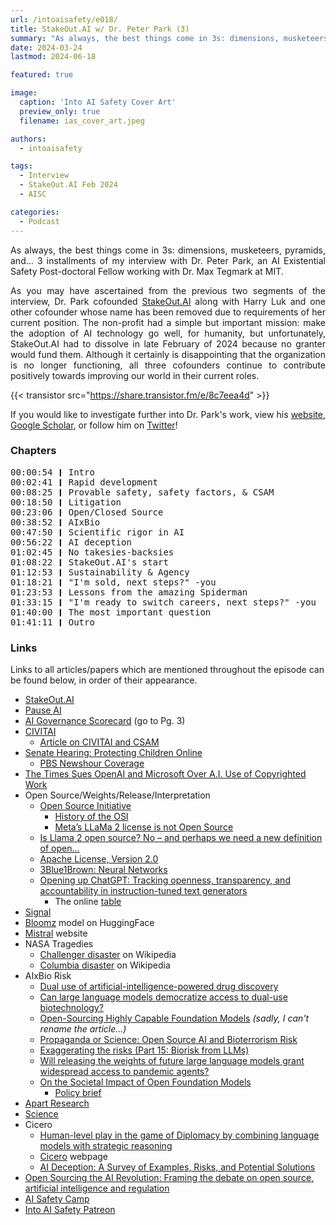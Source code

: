 ```yaml
---
url: /intoaisafety/e018/
title: StakeOut.AI w/ Dr. Peter Park (3)
summary: "As always, the best things come in 3s: dimensions, musketeers, pyramids, and... 3 installments of my interview with Dr. Peter Park!"
date: 2024-03-24
lastmod: 2024-06-18

featured: true

image:
  caption: 'Into AI Safety Cover Art'
  preview_only: true
  filename: ias_cover_art.jpeg

authors:
  - intoaisafety

tags:
  - Interview
  - StakeOut.AI Feb 2024
  - AISC

categories: 
  - Podcast
---
```


<div style="text-align: justify">
As always, the best things come in 3s: dimensions, musketeers, pyramids, and... 3 installments of my interview with Dr. Peter Park, an AI Existential Safety Post-doctoral Fellow working with Dr. Max Tegmark at MIT.

As you may have ascertained from the previous two segments of the interview, Dr. Park cofounded <a href="https://www.stakeout.ai" target="_blank" rel="noreferrer noopener">StakeOut.AI</a> along with Harry Luk and one other cofounder whose name has been removed due to requirements of her current position. The non-profit had a simple but important mission: make the adoption of AI technology go well, for humanity, but unfortunately, StakeOut.AI had to dissolve in late February of 2024 because no granter would fund them. Although it certainly is disappointing that the organization is no longer functioning, all three cofounders continue to contribute positively towards improving our world in their current roles.

{{< transistor src="https://share.transistor.fm/e/8c7eea4d" >}}

If you would like to investigate further into Dr. Park's work, view his <a href="https://scholar.harvard.edu/pspark" target="_blank" rel="noreferrer noopener">website</a>, <a href="https://scholar.google.com/citations?user=5lMAPEoAAAAJ&hl=en" target="_blank" rel="noreferrer noopener">Google Scholar</a>, or follow him on <a href="https://twitter.com/dr_park_phd" target="_blank" rel="noreferrer noopener">Twitter</a>!
</div>

### Chapters

<div style="text-align: left; font-family:monospace;">
00:00:54 ❙ Intro<br>
00:02:41 ❙ Rapid development<br>
00:08:25 ❙ Provable safety, safety factors, & CSAM<br>
00:18:50 ❙ Litigation<br>
00:23:06 ❙ Open/Closed Source<br>
00:38:52 ❙ AIxBio<br>
00:47:50 ❙ Scientific rigor in AI<br>
00:56:22 ❙ AI deception<br>
01:02:45 ❙ No takesies-backsies<br>
01:08:22 ❙ StakeOut.AI's start<br>
01:12:53 ❙ Sustainability & Agency<br>
01:18:21 ❙ "I'm sold, next steps?" -you<br>
01:23:53 ❙ Lessons from the amazing Spiderman<br>
01:33:15 ❙ "I'm ready to switch careers, next steps?" -you<br>
01:40:00 ❙ The most important question<br>
01:41:11 ❙ Outro
</div>

### Links

Links to all articles/papers which are mentioned throughout the episode can be found below, in order of their appearance.
- <a href="https://www.stakeout.ai" target="_blank" rel="noreferrer noopener">StakeOut.AI</a>
- <a href="https://pauseai.info" target="_blank" rel="noreferrer noopener">Pause AI</a>
- <a href="https://futureoflife.org/wp-content/uploads/2023/11/FLI_Governance_Scorecard_and_Framework.pdf" target="_blank" rel="noreferrer noopener">AI Governance Scorecard</a> (go to Pg. 3)
- <a href="https://civitai.com" target="_blank" rel="noreferrer noopener">CIVITAI</a>
  - <a href="https://www.404media.co/a16z-funded-ai-platform-generated-images-that-could-be-categorized-as-child-pornography-leaked-documents-show/" target="_blank" rel="noreferrer noopener">Article on CIVITAI and CSAM</a>
- <a href="https://www.judiciary.senate.gov/protecting-children-online" target="_blank" rel="noreferrer noopener">Senate Hearing: Protecting Children Online</a>
  - <a href="https://www.pbs.org/newshour/politics/watch-live-ceos-of-meta-tiktok-x-and-other-social-media-companies-testify-in-senate-hearing" target="_blank" rel="noreferrer noopener">PBS Newshour Coverage</a>
- <a href="https://www.nytimes.com/2023/12/27/business/media/new-york-times-open-ai-microsoft-lawsuit.html" target="_blank" rel="noreferrer noopener">The Times Sues OpenAI and Microsoft Over A.I. Use of Copyrighted Work</a>
- Open Source/Weights/Release/Interpretation
  - <a href="https://opensource.org" target="_blank" rel="noreferrer noopener">Open Source Initiative</a>
    - <a href="https://opensource.org/history" target="_blank" rel="noreferrer noopener">History of the OSI</a>
    - <a href="https://opensource.org/blog/metas-llama-2-license-is-not-open-source" target="_blank" rel="noreferrer noopener">Meta’s LLaMa 2 license is not Open Source</a>
  - <a href="https://opensourceconnections.com/blog/2023/07/19/is-llama-2-open-source-no-and-perhaps-we-need-a-new-definition-of-open/" target="_blank" rel="noreferrer noopener">Is Llama 2 open source? No – and perhaps we need a new definition of open…</a>
  - <a href="https://www.apache.org/licenses/LICENSE-2.0" target="_blank" rel="noreferrer noopener">Apache License, Version 2.0</a>
  - <a href="https://www.3blue1brown.com/topics/neural-networks" target="_blank" rel="noreferrer noopener">3Blue1Brown: Neural Networks</a>
  - <a href="https://dl.acm.org/doi/10.1145/3571884.3604316" target="_blank" rel="noreferrer noopener">Opening up ChatGPT: Tracking openness, transparency, and accountability in instruction-tuned text generators</a>
    - The online <a href="https://opening-up-chatgpt.github.io" target="_blank" rel="noreferrer noopener">table</a>
- <a href="https://www.signal.org" target="_blank" rel="noreferrer noopener">Signal</a>
- <a href="https://huggingface.co/bigscience/bloomz" target="_blank" rel="noreferrer noopener">Bloomz</a> model on HuggingFace
- <a href="https://mistral.ai" target="_blank" rel="noreferrer noopener">Mistral</a> website
- NASA Tragedies
  - <a href="https://en.wikipedia.org/wiki/Space_Shuttle_Challenger_disaster" target="_blank" rel="noreferrer noopener">Challenger disaster</a> on Wikipedia
  - <a href="https://en.wikipedia.org/wiki/Space_Shuttle_Columbia_disaster" target="_blank" rel="noreferrer noopener">Columbia disaster</a> on Wikipedia
- AIxBio Risk
  - <a href="https://www.nature.com/articles/s42256-022-00465-9" target="_blank" rel="noreferrer noopener">Dual use of artificial-intelligence-powered drug discovery</a>
  - <a href="https://arxiv.org/abs/2306.03809" target="_blank" rel="noreferrer noopener">Can large language models democratize access to dual-use biotechnology?</a>
  - <a href="https://www.governance.ai/research-paper/open-sourcing-highly-capable-foundation-models" target="_blank" rel="noreferrer noopener">Open-Sourcing Highly Capable Foundation Models</a> _(sadly, I can't rename the article...)_
  - <a href="https://1a3orn.com/sub/essays-propaganda-or-science.html" target="_blank" rel="noreferrer noopener">Propaganda or Science: Open Source AI and Bioterrorism Risk</a>
  - <a href="https://ineffectivealtruismblog.com/2024/03/09/exaggerating-the-risks-part-14-biorisk-from-llms/" target="_blank" rel="noreferrer noopener">Exaggerating the risks (Part 15: Biorisk from LLMs)</a>
  - <a href="https://arxiv.org/abs/2310.18233" target="_blank" rel="noreferrer noopener">Will releasing the weights of future large language models grant widespread access to pandemic agents?</a>
  - <a href="https://crfm.stanford.edu/open-fms/" target="_blank" rel="noreferrer noopener">On the Societal Impact of Open Foundation Models</a>
    - <a href="https://hai.stanford.edu/sites/default/files/2023-12/Governing-Open-Foundation-Models.pdf" target="_blank" rel="noreferrer noopener">Policy brief</a>
- <a href="https://www.apartresearch.com" target="_blank" rel="noreferrer noopener">Apart Research</a>
- <a href="https://www.science.org" target="_blank" rel="noreferrer noopener">Science</a>
- Cicero
  - <a href="https://www.science.org/doi/10.1126/science.ade9097" target="_blank" rel="noreferrer noopener">Human-level play in the game of Diplomacy by combining language models with strategic reasoning</a>
  - <a href="https://ai.meta.com/research/cicero/" target="_blank" rel="noreferrer noopener">Cicero</a> webpage
  - <a href="https://arxiv.org/abs/2308.14752" target="_blank" rel="noreferrer noopener">AI Deception: A Survey of Examples, Risks, and Potential Solutions</a>
- <a href="https://demos.co.uk/research/open-sourcing-the-ai-revolution-framing-the-debate-on-open-source-artificial-intelligence-and-regulation/" target="_blank" rel="noreferrer noopener">Open Sourcing the AI Revolution: Framing the debate on open source, artificial intelligence and regulation</a>
- <a href="https://aisafety.camp" target="_blank" rel="noreferrer noopener">AI Safety Camp</a>
- <a href="https://www.patreon.com/IntoAISafety" target="_blank" rel="noreferrer noopener">Into AI Safety Patreon</a>

<!-- end of the list -->